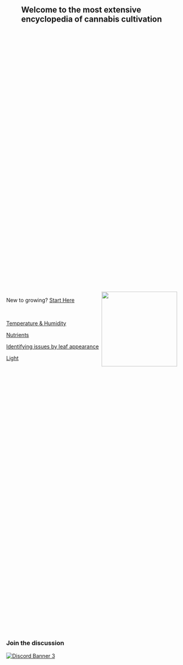 <div style="display:flex;
		 height: 80vh;
		 min-height:200px;
        flex-wrap: nowrap;
        flex-direction: column;
        justify-content: space-evenly;">
        <div style="display:flex;justify-content: center;flex-direction: column;">
            <div style="height:100px;">
                <h2 style="margin:40px;width:80%;"><decrypt interval=30>Welcome to the most extensive encyclopedia of cannabis cultivation</decrypt></h2>
            </div>
            <div style="width:1000px"> </div>
        </div>
    <div style="display:flex;flex-direction:row;align-items: center;    min-height: 200px;">
        <div style="margin-right:8px;">
            <p>New to growing? <a href="/Growing_101">Start Here</a> </p>
            <br>
            <p><a href="/Temperature_and_Humidity">Temperature & Humidity</a> </p>
            <p><a href="/Nutrients">Nutrients</a></p>
            <p><a href="/Symptoms_of_bad_health#by_leaf_appearance">Identifying issues by leaf appearance</a></p>
            <p> <a href="/Light">Light</a> </p>
        </div>
        <img src="/images/chemdawgyfrostpic.png" class="noZoom right" style="max-width:40%;object-fit: cover;object-position:top;margin:0px;height:100%;">
    </div>
    <div class="right" style="flex-direction: column;">
        <h3>Join the discussion</h3>
        <a href="https://discord.gg/gnuNQPZrcV">
        <img class="noZoom right"; style="margin:0px;" src="https://discordapp.com/api/guilds/805142315684724786/widget.png?style=banner3" alt="Discord Banner 3"/></a>
    </div>
</div>

